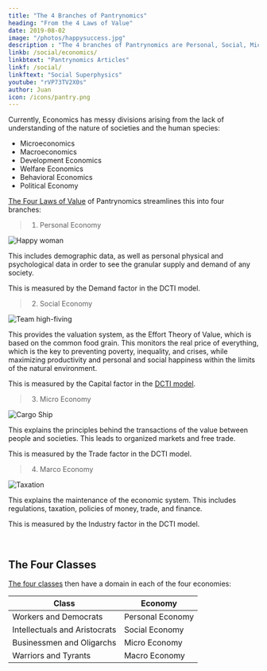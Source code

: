 ```yaml
---
title: "The 4 Branches of Pantrynomics"
heading: "From the 4 Laws of Value"
date: 2019-08-02
image: "/photos/happysuccess.jpg"
description : "The 4 branches of Pantrynomics are Personal, Social, Micro, Macro, These based on the 4 laws of value"
linkb: /social/economics/
linkbtext: "Pantrynomics Articles"
linkf: /social/
linkftext: "Social Superphysics"
youtube: "rVP73TV2X0s"
author: Juan
icon: /icons/pantry.png
---
```



Currently, Economics has messy divisions arising from the lack of understanding of the nature of societies and the human species:

- Microeconomics
- Macroeconomics
- Development Economics
- Welfare Economics
- Behavioral Economics
- Political Economy

[The Four Laws of Value](/social/economics/principles/four-laws-of-value) of Pantrynomics streamlines this into four branches:

> 1. Personal Economy 

![Happy woman](/photos/happysuccess.jpg)

This includes demographic data, as well as personal physical and psychological data in order to see the granular supply and demand of any society. 

This is measured by the Demand factor in the DCTI model. <!-- It  manifests as the user profile -->


> 2. Social Economy

![Team high-fiving](/photos/team.jpg)

This provides the valuation system, as the Effort Theory of Value, which is based on the common food grain. This monitors the real price of everything, which is the key to preventing poverty, inequality, and crises, while maximizing productivity and personal and social happiness within the limits of the natural environment.  

This is measured by the Capital factor in the [DCTI model](/social/economics/principles/dcti).

<!-- gives info on the relative indices between cities and countries, showing their relative aggregate supply and demand, measured in grain through the grain index. This manifests as our proposed centralized indicators portal -->

> 3. Micro Economy

![Cargo Ship](/photos/objects/ship.jpg)

This explains the principles behind the transactions of the value between people and societies. This leads to organized markets and free trade.

This is measured by the Trade factor in the DCTI model. 


> 4. Marco Economy

![Taxation](/photos/tax.jpg)

This explains the maintenance of the economic system. This includes regulations, taxation, policies of money, trade, and finance.

This is measured by the Industry factor in the DCTI model. 

<br>

## The Four Classes

[The four classes](/social/supersociology/principles/law-social-cycles) then have a domain in each of the four economies:

Class | Economy
--- | ---
Workers and Democrats | Personal Economy
Intellectuals and Aristocrats | Social Economy
Businessmen and Oligarchs | Micro Economy
Warriors and Tyrants | Macro Economy


<!-- Taonomics is the revival of Classical Economics integrated with Modern Data Science
Classical Economics originally was study of how to manag an estate to keep it productive. Its main measures of productivity was the usefulness that its members derived from it. 
After democratic governments were formed in Europe in the 17th century, 

In Neoclassical Economics, a forest has no obvious use to humans and would be more useful as a parking lot and so it is bulldozed. 
In Classical Economics, a forest has use to its plant and animal citizens and so it will be protected
 -->